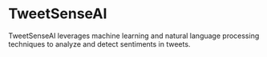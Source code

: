 # TweetSenseAI
TweetSenseAI leverages machine learning and natural language processing techniques to analyze and detect sentiments in tweets.
